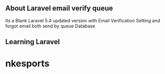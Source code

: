 <h2 align="center"></h2>


## About Laravel email verify queue

Its a Blank Laravel 5.4 updated version with Email Verification Setting and forgot email both send by queue Database

## Learning Laravel
# nkesports
